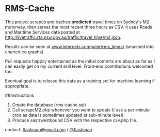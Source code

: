RMS-Cache
=========

This project scrapes and caches **predicted** travel times on Sydney's M2 motorway, then serves the most recent three hours as CSV. It uses Roads and Maritime Services data posted at http://livetraffic.rta.nsw.gov.au/traffic/travel_time/m2.json.

Results can be seen at www.internets.computer/rms_times/ (smashed into charted.co graphs).

Pull requests happily entertained as the initial commits are about as far as I can easily get on my current skill level. Front-end contributions welcomed too.

Eventual goal is to release this data as a training set for machine learning if appropriate.

##Instructions

1. Create the database (rms-cache.sql)
2. Call scrapeM2.php whenever you want to update (I use a per-minute cron as data is sometimes updated at sub-minute level)
3. Produce east/westbound CSV with the respective csv.php file.

contact: flashman@gmail.com / [@flashman](http://www.twitter.com/flashman)

